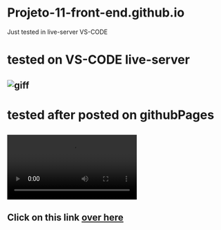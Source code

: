 # Projeto-11-front-end.github.io
Just tested in live-server VS-CODE

# tested on VS-CODE live-server
## ![giff](https://github.com/ThiagoMassenoMaciel/Projeto-11-front-end.github.io/blob/main/SPA-UNIVERSE-P11-_vid.mp4_.gif)

# tested after posted on githubPages
## ![vid.mp4](https://github.com/ThiagoMassenoMaciel/Projeto-11-front-end.github.io/blob/main/SPA__After_Deploy_No_GitHub_Pages.mp4)
## Click on this link [over here](https://thiagomassenomaciel.github.io/Projeto-11-front-end.github.io/)
